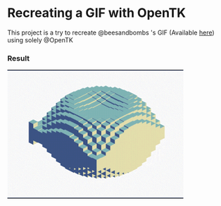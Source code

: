# Recreating a GIF with OpenTK

This project is a try to recreate @beesandbombs 's GIF (Available [here](https://twitter.com/beesandbombs/status/940639806522085376)) using solely @OpenTK

### Result

![](endresult.gif)

